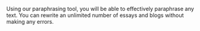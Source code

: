 Using our paraphrasing tool, you will be able to effectively paraphrase any text. You can rewrite an unlimited number of essays and blogs without making any errors. 

